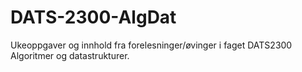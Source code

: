 # DATS-2300-AlgDat
Ukeoppgaver og innhold fra forelesninger/øvinger i faget DATS2300 Algoritmer og datastrukturer.
